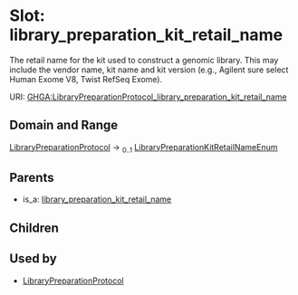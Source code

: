 
# Slot: library_preparation_kit_retail_name


The retail name for the kit used to construct a genomic library. This may include the vendor name, kit name and kit version (e.g., Agilent sure select Human Exome V8, Twist RefSeq Exome).

URI: [GHGA:LibraryPreparationProtocol_library_preparation_kit_retail_name](https://w3id.org/GHGA/LibraryPreparationProtocol_library_preparation_kit_retail_name)


## Domain and Range

[LibraryPreparationProtocol](LibraryPreparationProtocol.md) &#8594;  <sub>0..1</sub> [LibraryPreparationKitRetailNameEnum](LibraryPreparationKitRetailNameEnum.md)

## Parents

 *  is_a: [library_preparation_kit_retail_name](library_preparation_kit_retail_name.md)

## Children


## Used by

 * [LibraryPreparationProtocol](LibraryPreparationProtocol.md)
